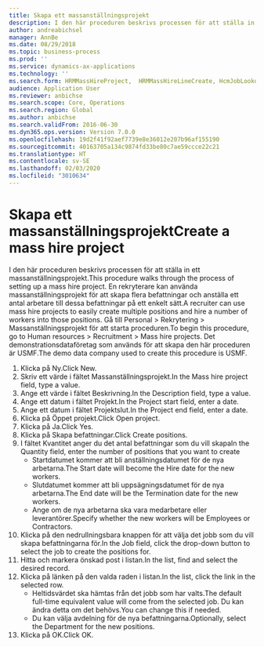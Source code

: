 ```yaml
---
title: Skapa ett massanställningsprojekt
description: I den här proceduren beskrivs processen för att ställa in ett massanställningsprojekt.
author: andreabichsel
manager: AnnBe
ms.date: 08/29/2018
ms.topic: business-process
ms.prod: ''
ms.service: dynamics-ax-applications
ms.technology: ''
ms.search.form: HRMMassHireProject,  HRMMassHireLineCreate, HcmJobLookup
audience: Application User
ms.reviewer: anbichse
ms.search.scope: Core, Operations
ms.search.region: Global
ms.author: anbichse
ms.search.validFrom: 2016-06-30
ms.dyn365.ops.version: Version 7.0.0
ms.openlocfilehash: 19d2f41f92aef7739e8e36012e207b96af155190
ms.sourcegitcommit: 40163705a134c9874fd33be80c7ae59ccce22c21
ms.translationtype: HT
ms.contentlocale: sv-SE
ms.lasthandoff: 02/03/2020
ms.locfileid: "3010634"
---
```

# <a name="create-a-mass-hire-project"></a><span data-ttu-id="2d93d-103">Skapa ett massanställningsprojekt</span><span class="sxs-lookup"><span data-stu-id="2d93d-103">Create a mass hire project</span></span>



<span data-ttu-id="2d93d-104">I den här proceduren beskrivs processen för att ställa in ett massanställningsprojekt.</span><span class="sxs-lookup"><span data-stu-id="2d93d-104">This procedure walks through the process of setting up a mass hire project.</span></span> <span data-ttu-id="2d93d-105">En rekryterare kan använda massanställningsprojekt för att skapa flera befattningar och anställa ett antal arbetare till dessa befattningar på ett enkelt sätt.</span><span class="sxs-lookup"><span data-stu-id="2d93d-105">A recruiter can use mass hire projects to easily create multiple positions and hire a number of workers into those positions.</span></span> <span data-ttu-id="2d93d-106">Gå till Personal > Rekrytering > Massanställningsprojekt för att starta proceduren.</span><span class="sxs-lookup"><span data-stu-id="2d93d-106">To begin this procedure, go to Human resources > Recruitment > Mass hire projects.</span></span> <span data-ttu-id="2d93d-107">Det demonstrationsdataföretag som används för att skapa den här proceduren är USMF.</span><span class="sxs-lookup"><span data-stu-id="2d93d-107">The demo data company used to create this procedure is USMF.</span></span>

1. <span data-ttu-id="2d93d-108">Klicka på Ny.</span><span class="sxs-lookup"><span data-stu-id="2d93d-108">Click New.</span></span>
2. <span data-ttu-id="2d93d-109">Skriv ett värde i fältet Massanställningsprojekt.</span><span class="sxs-lookup"><span data-stu-id="2d93d-109">In the Mass hire project field, type a value.</span></span>
3. <span data-ttu-id="2d93d-110">Ange ett värde i fältet Beskrivning.</span><span class="sxs-lookup"><span data-stu-id="2d93d-110">In the Description field, type a value.</span></span>
4. <span data-ttu-id="2d93d-111">Ange ett datum i fältet Projekt.</span><span class="sxs-lookup"><span data-stu-id="2d93d-111">In the Project start field, enter a date.</span></span>
5. <span data-ttu-id="2d93d-112">Ange ett datum i fältet Projektslut.</span><span class="sxs-lookup"><span data-stu-id="2d93d-112">In the Project end field, enter a date.</span></span>
6. <span data-ttu-id="2d93d-113">Klicka på Öppet projekt.</span><span class="sxs-lookup"><span data-stu-id="2d93d-113">Click Open project.</span></span>
7. <span data-ttu-id="2d93d-114">Klicka på Ja.</span><span class="sxs-lookup"><span data-stu-id="2d93d-114">Click Yes.</span></span>
8. <span data-ttu-id="2d93d-115">Klicka på Skapa befattningar.</span><span class="sxs-lookup"><span data-stu-id="2d93d-115">Click Create positions.</span></span>
9. <span data-ttu-id="2d93d-116">I fältet Kvantitet anger du det antal befattningar som du vill skapa</span><span class="sxs-lookup"><span data-stu-id="2d93d-116">In the Quantity field, enter the number of positions that you want to create</span></span>
    * <span data-ttu-id="2d93d-117">Startdatumet kommer att bli anställningsdatumet för de nya arbetarna.</span><span class="sxs-lookup"><span data-stu-id="2d93d-117">The Start date will become the Hire date for the new workers.</span></span>  
    * <span data-ttu-id="2d93d-118">Slutdatumet kommer att bli uppsägningsdatumet för de nya arbetarna.</span><span class="sxs-lookup"><span data-stu-id="2d93d-118">The End date will be the Termination date for the new workers.</span></span>  
    * <span data-ttu-id="2d93d-119">Ange om de nya arbetarna ska vara medarbetare eller leverantörer.</span><span class="sxs-lookup"><span data-stu-id="2d93d-119">Specify whether the new workers will be Employees or Contractors.</span></span>  
10. <span data-ttu-id="2d93d-120">Klicka på den nedrullningsbara knappen för att välja det jobb som du vill skapa befattningarna för.</span><span class="sxs-lookup"><span data-stu-id="2d93d-120">In the Job field, click the drop-down button to select the job to create the positions for.</span></span>
11. <span data-ttu-id="2d93d-121">Hitta och markera önskad post i listan.</span><span class="sxs-lookup"><span data-stu-id="2d93d-121">In the list, find and select the desired record.</span></span>
12. <span data-ttu-id="2d93d-122">Klicka på länken på den valda raden i listan.</span><span class="sxs-lookup"><span data-stu-id="2d93d-122">In the list, click the link in the selected row.</span></span>
    * <span data-ttu-id="2d93d-123">Heltidsvärdet ska hämtas från det jobb som har valts.</span><span class="sxs-lookup"><span data-stu-id="2d93d-123">The default full-time equivalent value will come from the selected job.</span></span> <span data-ttu-id="2d93d-124">Du kan ändra detta om det behövs.</span><span class="sxs-lookup"><span data-stu-id="2d93d-124">You can change this if needed.</span></span>  
    * <span data-ttu-id="2d93d-125">Du kan välja avdelning för de nya befattningarna.</span><span class="sxs-lookup"><span data-stu-id="2d93d-125">Optionally, select the Department for the new positions.</span></span>  
13. <span data-ttu-id="2d93d-126">Klicka på OK.</span><span class="sxs-lookup"><span data-stu-id="2d93d-126">Click OK.</span></span>

